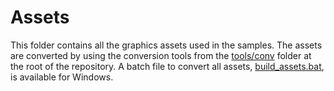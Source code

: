 # Assets

This folder contains all the graphics assets used in the samples.
The assets are converted by using the conversion tools from the [tools/conv](../tools/conv) folder at the root of the repository.
A batch file to convert all assets, [build_assets.bat](build_assets.bat), is available for Windows.

